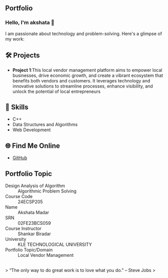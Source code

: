 ## Portfolio

### Hello, I'm akshata 👋

I am passionate about technology and problem-solving. Here's a glimpse of my work:

## 🛠️ Projects
- **Project 1**:This local vendor management platform aims to empower local 
businesses, drive economic growth, and create a vibrant ecosystem that 
benefits both vendors and customers. It leverages technology and 
innovative solutions to streamline processes, enhance visibility, and 
unlock the potential of local entrepreneurs

## 🚀 Skills
- C++ 
- Data Structures and Algorithms
- Web Development

## 🌐 Find Me Online
- [GitHub](https://github.com/Akshata-del1531)


## Portfolio Topic

<dl>
<dt>Design Analysis of Algorithm</dt>
<dd>Algorithmic Problem Solving</dd>
<dt>Course Code</dt>
<dd>24ECSP205</dd>
<dt>Name</dt>
<dd>Akshata Madar</dd>
<dt>SRN</dt>
<dd>02FE23BCS059</dd>
<dt>Course Instructor</dt>
<dd>Shankar Biradar</dd>
<dt>University</dt>
<dd>KLE TECHNOLOGICAL UNIVERSITY</dd>
<dt>Portfolio Topic/Domain</dt>
<dd>Local Vendor Management</dd>
</dl>



<br> 
> “The only way to do great work is to love what you do.” – Steve Jobs
>
